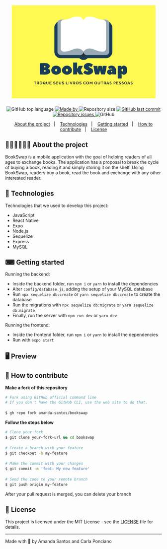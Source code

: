 <h1 align="center">
 <img src="assets/bookswap.PNG" />
</h1>

<p align="center">
  <img alt="GitHub top language" src="https://img.shields.io/github/languages/top/amanda-santos/bookswap">

  <a href="https://www.linkedin.com/in/amandasf/">
    <img alt="Made by" src="https://img.shields.io/badge/made%20by-Amanda%20Santos-gree">
  </a>
  
  <img alt="Repository size" src="https://img.shields.io/github/repo-size/amanda-santos/bookswap">
  
  <a href="https://github.com/amanda-santos/bookswap/commits/master">
    <img alt="GitHub last commit" src="https://img.shields.io/github/last-commit/amanda-santos/bookswap">
  </a>
  
  <a href="https://github.com/amanda-santos/bookswap/issues">
    <img alt="Repository issues" src="https://img.shields.io/github/issues/amanda-santos/bookswap">
  </a>
  
  <img alt="GitHub" src="https://img.shields.io/github/license/amanda-santos/bookswap">
</p>

<p align="center">
  <a href="#-about-the-project">About the project</a>&nbsp;&nbsp;&nbsp;|&nbsp;&nbsp;&nbsp;
  <a href="#-technologies">Technologies</a>&nbsp;&nbsp;&nbsp;|&nbsp;&nbsp;&nbsp;
  <a href="#-getting-started">Getting started</a>&nbsp;&nbsp;&nbsp;|&nbsp;&nbsp;&nbsp;
  <a href="#-how-to-contribute">How to contribute</a>&nbsp;&nbsp;&nbsp;|&nbsp;&nbsp;&nbsp;
  <a href="#-license">License</a>
</p>

## 👩🏻‍💻👩🏼‍💻 About the project

<p>BookSwap is a mobile application with the goal of helping readers of all ages to exchange books. The application has a proposal to break the cycle of buying a book, reading it and simply storing it on the shelf. Using BookSwap, readers buy a book, read the book and exchange with any other interested reader.</p>

## 🚀 Technologies

Technologies that we used to develop this project:

- JavaScript
- React Native
- Expo
- Node.js
- Sequelize
- Express
- MySQL

## ⌨ Getting started

Running the backend:
- Inside the backend folder, run `npm i` or `yarn` to install the dependencies
- Alter `config/database.js`, adding the setup of your MySQL database
- Run `npx sequelize db:create` or `yarn sequelize db:create` to create the database
- Run the migrations with `npx sequelize db:migrate` or `yarn sequelize db:migrate`
- Finally, run the server with `npm run dev` or `yarn dev`

Running the frontend:
- Inside the frontend folder, run `npm i` or `yarn` to install the dependencies
- Run with `expo start`

## 🖥 Preview



## 🤔 How to contribute

**Make a fork of this repository**

```bash
# Fork using GitHub official command line
# If you don't have the GitHub CLI, use the web site to do that.

$ gh repo fork amanda-santos/bookswap
```

**Follow the steps below**

```bash
# Clone your fork
$ git clone your-fork-url && cd bookswap

# Create a branch with your feature
$ git checkout -b my-feature

# Make the commit with your changes
$ git commit -m 'feat: My new feature'

# Send the code to your remote branch
$ git push origin my-feature
```

After your pull request is merged, you can delete your branch

## 📝 License

This project is licensed under the MIT License - see the [LICENSE](LICENSE) file for details.

---

Made with 💜 by Amanda Santos and Carla Ponciano <br />
